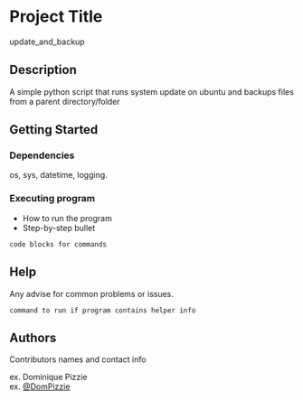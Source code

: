 # Project Title

update_and_backup

## Description

A simple python script that runs system update on ubuntu and 
backups  files from a parent directory/folder


## Getting Started

### Dependencies

os, sys, datetime, logging.


### Executing program

* How to run the program
* Step-by-step bullet
```
code blocks for commands
```

## Help

Any advise for common problems or issues.
```
command to run if program contains helper info
```

## Authors

Contributors names and contact info

ex. Dominique Pizzie  
ex. [@DomPizzie](https://twitter.com/dompizzie)


